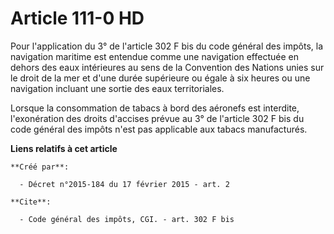 # Article 111-0 HD

Pour l'application du 3° de l'article 302 F bis du code général des impôts, la navigation maritime est entendue comme une
navigation effectuée en dehors des eaux intérieures au sens de la Convention des Nations unies sur le droit de la mer et
d'une durée supérieure ou égale à six heures ou une navigation incluant une sortie des eaux territoriales. 

Lorsque la consommation de tabacs à bord des aéronefs est interdite, l'exonération des droits d'accises prévue au 3° de
l'article 302 F bis du code général des impôts n'est pas applicable aux tabacs manufacturés.

**Liens relatifs à cet article**

	**Créé par**:

	  - Décret n°2015-184 du 17 février 2015 - art. 2

	**Cite**:

	  - Code général des impôts, CGI. - art. 302 F bis
